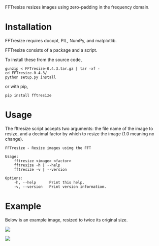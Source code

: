 FFTresize resizes images using zero-padding in the frequency
domain.


Installation
============

FFTresize requires docopt, PIL, NumPy, and matplotlib.

FFTresize consists of a package and a script.

To install these from the source code,

    gunzip < FFTresize-0.4.3.tar.gz | tar -xf -
    cd FFTresize-0.4.3/
    python setup.py install

or with pip,

    pip install fftresize


Usage
=====

The fftresize script accepts two arguments: the file name of
the image to resize, and a decimal factor by which to resize
the image (1.0 meaning no change).

    FFTresize - Resize images using the FFT

    Usage:
        fftresize <image> <factor>
        fftresize -h | --help
        fftresize -v | --version

    Options:
        -h, --help      Print this help.
        -v, --version   Print version information.


Example
=======

Below is an example image, resized to twice its original size.

![][example-img]

![][resized-img]


[example-img]: http://www.eliteraspberries.com/images/drink.png
[resized-img]: http://www.eliteraspberries.com/images/drink-2x.png
